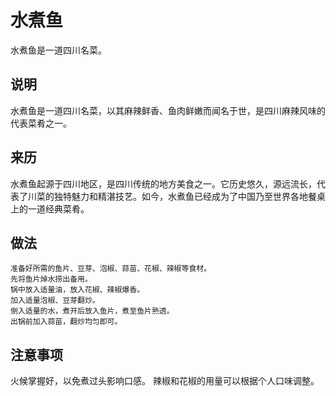 水煮鱼
===

水煮鱼是一道四川名菜。

## 说明
水煮鱼是一道四川名菜，以其麻辣鲜香、鱼肉鲜嫩而闻名于世，是四川麻辣风味的代表菜肴之一。

## 来历
水煮鱼起源于四川地区，是四川传统的地方美食之一。它历史悠久，源远流长，代表了川菜的独特魅力和精湛技艺。如今，水煮鱼已经成为了中国乃至世界各地餐桌上的一道经典菜肴。

## 做法
```shell
准备好所需的鱼片、豆芽、泡椒、蒜苗、花椒、辣椒等食材。
先将鱼片焯水捞出备用。
锅中放入适量油，放入花椒、辣椒爆香。
加入适量泡椒、豆芽翻炒。
倒入适量的水，煮开后放入鱼片，煮至鱼片熟透。
出锅前加入蒜苗，翻炒均匀即可。
```

## 注意事项
火候掌握好，以免煮过头影响口感。
辣椒和花椒的用量可以根据个人口味调整。
